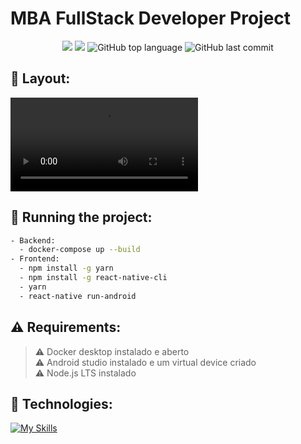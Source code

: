 # MBA FullStack Developer Project

<p align="center">
  <img src="https://img.shields.io/static/v1?label=Name&message=Dindo e Pet&color=blueviolet&style=for-the-badge"/>
  <img src="https://img.shields.io/github/license/erikadealmeidaramos/dindo-pet?color=blueviolet&logo=License&style=for-the-badge"/>
  <img alt="GitHub top language" src="https://img.shields.io/github/languages/top/erikadealmeidaramos/dindo-pet?color=blueviolet&logo=TypeScript&logoColor=white&style=for-the-badge">
  <img alt="GitHub last commit" src="https://img.shields.io/github/last-commit/erikadealmeidaramos/dindo-pet?color=blueviolet&style=for-the-badge">
</p>

## 🎨 Layout:

![smartbooking](/dindoPet.mp4?raw=true)

## 💫 Running the project:

```bash
- Backend:
  - docker-compose up --build
- Frontend:
  - npm install -g yarn
  - npm install -g react-native-cli
  - yarn
  - react-native run-android
```

## ⚠ Requirements:

> ⚠ Docker desktop instalado e aberto <br>
> ⚠ Android studio instalado e um virtual device criado <br>
> ⚠ Node.js LTS instalado <br>

## 🔧 Technologies:

[![My Skills](https://skillicons.dev/icons?i=java,spring,docker,react,ts,redux,mysql,azure)](https://skillicons.dev)
